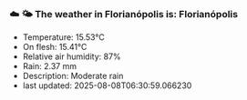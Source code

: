 ### ☁️ 🌤️  The weather in Florianópolis is: Florianópolis

- Temperature: 15.53°C
- On flesh: 15.41°C
- Relative air humidity: 87%
- Rain: 2.37 mm
- Description: Moderate rain
- last updated: 2025-08-08T06:30:59.066230
